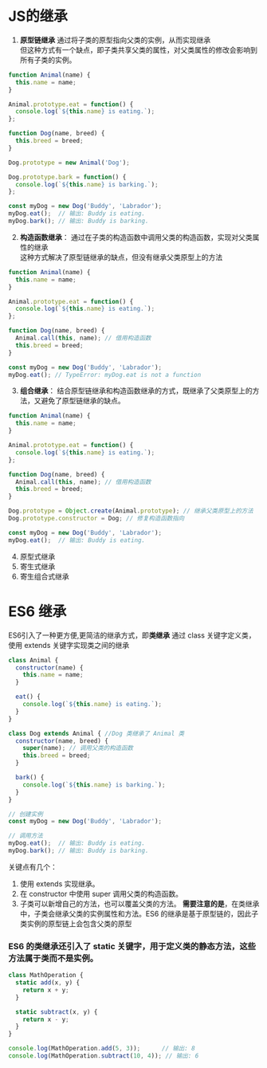 # JS的继承
1. **原型链继承**
通过将子类的原型指向父类的实例，从而实现继承  
但这种方式有一个缺点，即子类共享父类的属性，对父类属性的修改会影响到所有子类的实例。

```javascript
function Animal(name) {
  this.name = name;
}

Animal.prototype.eat = function() {
  console.log(`${this.name} is eating.`);
};

function Dog(name, breed) {
  this.breed = breed;
}

Dog.prototype = new Animal('Dog');

Dog.prototype.bark = function() {
  console.log(`${this.name} is barking.`);
};

const myDog = new Dog('Buddy', 'Labrador');
myDog.eat();  // 输出: Buddy is eating.
myDog.bark(); // 输出: Buddy is barking.
```

2. **构造函数继承**：
通过在子类的构造函数中调用父类的构造函数，实现对父类属性的继承  
这种方式解决了原型链继承的缺点，但没有继承父类原型上的方法  
```javascript
function Animal(name) {
  this.name = name;
}

Animal.prototype.eat = function() {
  console.log(`${this.name} is eating.`);
};

function Dog(name, breed) {
  Animal.call(this, name); // 借用构造函数
  this.breed = breed;
}

const myDog = new Dog('Buddy', 'Labrador');
myDog.eat(); // TypeError: myDog.eat is not a function
```

3. **组合继承**：
结合原型链继承和构造函数继承的方式，既继承了父类原型上的方法，又避免了原型链继承的缺点。
```javascript
function Animal(name) {
  this.name = name;
}

Animal.prototype.eat = function() {
  console.log(`${this.name} is eating.`);
};

function Dog(name, breed) {
  Animal.call(this, name); // 借用构造函数
  this.breed = breed;
}

Dog.prototype = Object.create(Animal.prototype); // 继承父类原型上的方法
Dog.prototype.constructor = Dog; // 修复构造函数指向

const myDog = new Dog('Buddy', 'Labrador');
myDog.eat();  // 输出: Buddy is eating.
```
4. 原型式继承
5. 寄生式继承
6. 寄生组合式继承

#

# ES6 继承
ES6引入了一种更方便,更简洁的继承方式，即**类继承**
通过 class 关键字定义类，使用 extends 关键字实现类之间的继承
```javascript
class Animal {
  constructor(name) {
    this.name = name;
  }

  eat() {
    console.log(`${this.name} is eating.`);
  }
}

class Dog extends Animal { //Dog 类继承了 Animal 类
  constructor(name, breed) {
    super(name); // 调用父类的构造函数
    this.breed = breed;
  }

  bark() {
    console.log(`${this.name} is barking.`);
  }
}

// 创建实例
const myDog = new Dog('Buddy', 'Labrador');

// 调用方法
myDog.eat();  // 输出: Buddy is eating.
myDog.bark(); // 输出: Buddy is barking.
```

关键点有几个：
1. 使用 extends 实现继承。
2. 在 constructor 中使用 super 调用父类的构造函数。
3. 子类可以新增自己的方法，也可以覆盖父类的方法。
**需要注意的是**，在类继承中，子类会继承父类的实例属性和方法。ES6 的继承是基于原型链的，因此子类实例的原型链上会包含父类的原型

### ES6 的类继承还引入了 static 关键字，用于定义类的静态方法，这些方法属于类而不是实例。
```javascript
class MathOperation {
  static add(x, y) {
    return x + y;
  }

  static subtract(x, y) {
    return x - y;
  }
}

console.log(MathOperation.add(5, 3));      // 输出: 8
console.log(MathOperation.subtract(10, 4)); // 输出: 6
```
